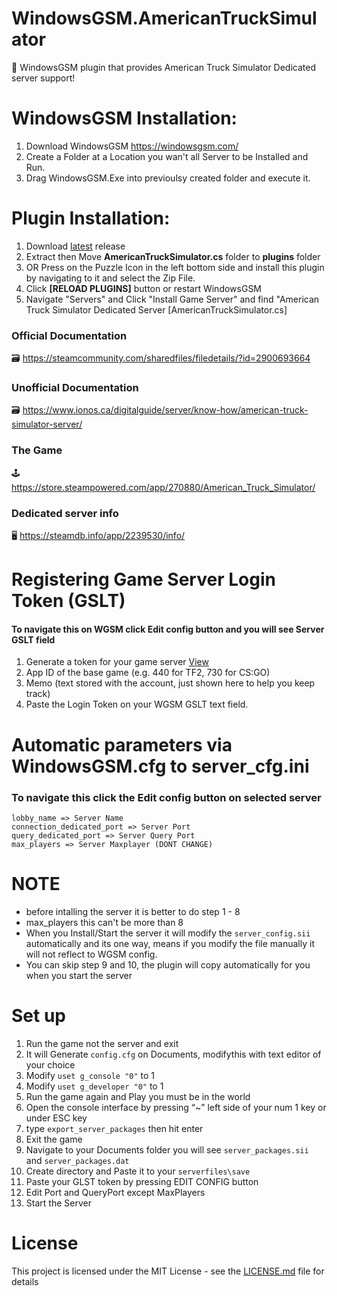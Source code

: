 # WindowsGSM.AmericanTruckSimulator
🧩 WindowsGSM plugin that provides American Truck Simulator Dedicated server support!


# WindowsGSM Installation: 
1. Download  WindowsGSM https://windowsgsm.com/ 
2. Create a Folder at a Location you wan't all Server to be Installed and Run.
4. Drag WindowsGSM.Exe into previoulsy created folder and execute it.

# Plugin Installation:
1. Download [latest](https://github.com/mrjohndowe/WindowsGSM.AmericanTruckSimulator/releases/latest) release
2. Extract then Move **AmericanTruckSimulator.cs** folder to **plugins** folder
3. OR Press on the Puzzle Icon in the left bottom side and install this plugin by navigating to it and select the Zip File.
4. Click **[RELOAD PLUGINS]** button or restart WindowsGSM
5. Navigate "Servers" and Click "Install Game Server" and find "American Truck Simulator Dedicated Server [AmericanTruckSimulator.cs]

### Official Documentation
🗃️ https://steamcommunity.com/sharedfiles/filedetails/?id=2900693664

### Unofficial Documentation
🗃️ https://www.ionos.ca/digitalguide/server/know-how/american-truck-simulator-server/

### The Game
🕹️ https://store.steampowered.com/app/270880/American_Truck_Simulator/

### Dedicated server info
🖥️ https://steamdb.info/app/2239530/info/


# Registering Game Server Login Token (GSLT)
#### To navigate this on WGSM click Edit config button and you will see Server GSLT field

1. Generate a token for your game server [View](http://steamcommunity.com/dev/managegameservers) 
2. App ID of the base game (e.g. 440 for TF2, 730 for CS:GO)
3. Memo (text stored with the account, just shown here to help you keep track)
4. Paste the Login Token on your WGSM GSLT text field.

# Automatic parameters via WindowsGSM.cfg to server_cfg.ini
### To navigate this click the Edit config button on selected server
```
lobby_name => Server Name
connection_dedicated_port => Server Port
query_dedicated_port => Server Query Port
max_players => Server Maxplayer (DONT CHANGE)
```

# NOTE
- before intalling the server it is better to do step 1 - 8
- max_players this can't be more than 8 
- When you Install/Start the server it will modify the ```server_config.sii``` automatically and its one way, means if you modify the file manually it will not reflect to WGSM config.
- You can skip step 9 and 10, the plugin will copy automatically for you when you start the server

# Set up
1. Run the game not the server and exit
2. It will Generate ```config.cfg``` on Documents, modifythis with text editor of your choice
3. Modify ```uset g_console "0"``` to 1
4. Modify ```uset g_developer "0"``` to 1
5. Run the game again and Play you must be in the world
6. Open the console interface by pressing “~”  left side of your num 1 key or under ESC key
7. type ```export_server_packages``` then hit enter
8. Exit the game
9. Navigate to your Documents folder you will see ```server_packages.sii``` and ```server_packages.dat``` 
10. Create directory and Paste it to your ```serverfiles\save```
11. Paste your GLST token by pressing EDIT CONFIG button
12. Edit Port and QueryPort except MaxPlayers
13. Start the Server

# License
This project is licensed under the MIT License - see the <a href="https://github.com/mrjohndowe/WindowsGSM.AmericanTruckSimulator/blob/main/LICENSE">LICENSE.md</a> file for details
